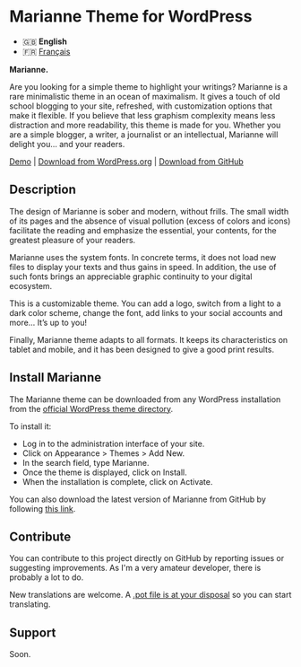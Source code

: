 # Marianne Theme for WordPress

- 🇬🇧 **English**
- 🇫🇷 [Français](/.github/LISEZMOI.md)

**Marianne.**

Are you looking for a simple theme to highlight your writings? Marianne is a rare minimalistic theme in an ocean of maximalism. It gives a touch of old school blogging to your site, refreshed, with customization options that make it flexible. If you believe that less graphism complexity means less distraction and more readability, this theme is made for you. Whether you are a simple blogger, a writer, a journalist or an intellectual, Marianne will delight you… and your readers.

[Demo](https://chezteddy.fr) | [Download from WordPress.org](https://wordpress.org/themes/marianne/) | [Download from GitHub](https://github.com/te2dy/marianne/releases/latest)

## Description

The design of Marianne is sober and modern, without frills. The small width of its pages and the absence of visual pollution (excess of colors and icons) facilitate the reading and emphasize the essential, your contents, for the greatest pleasure of your readers.

Marianne uses the system fonts. In concrete terms, it does not load new files to display your texts and thus gains in speed. In addition, the use of such fonts brings an appreciable graphic continuity to your digital ecosystem.

This is a customizable theme. You can add a logo, switch from a light to a dark color scheme, change the font, add links to your social accounts and more… It’s up to you!

Finally, Marianne theme adapts to all formats. It keeps its characteristics on tablet and mobile, and it has been designed to give a good print results.

## Install Marianne

The Marianne theme can be downloaded from any WordPress installation from the [official WordPress theme directory](https://wordpress.org/themes/marianne/).

To install it:
- Log in to the administration interface of your site.
- Click on Appearance \> Themes \> Add New.
- In the search field, type Marianne.
- Once the theme is displayed, click on Install.
- When the installation is complete, click on Activate.

You can also download the latest version of Marianne from GitHub by following [this link](https://github.com/te2dy/marianne/releases/latest).

## Contribute

You can contribute to this project directly on GitHub by reporting issues or suggesting improvements. As I'm a very amateur developer, there is probably a lot to do.

New translations are welcome. A [.pot file is at your disposal](/languages/marianne.pot) so you can start translating.

## Support

Soon.
